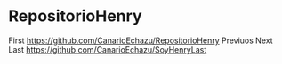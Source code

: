 # RepositorioHenry
First https://github.com/CanarioEchazu/RepositorioHenry
Previuos
Next
Last  https://github.com/CanarioEchazu/SoyHenryLast
